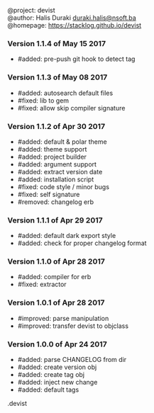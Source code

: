 @project: devist  
@author: Halis Duraki <duraki.halis@nsoft.ba>  
@homepage: https://stacklog.github.io/devist 

### Version 1.1.4 of May 15 2017
+ #added: pre-push git hook to detect tag

### Version 1.1.3 of May 08 2017
+ #added: autosearch default files
+ #fixed: lib to gem
+ #fixed: allow skip compiler signature

### Version 1.1.2 of Apr 30 2017
+ #added: default & polar theme
+ #added: theme support
+ #added: project builder
+ #added: argument support
+ #added: extract version date
+ #added: installation script
+ #fixed: code style / minor bugs
+ #fixed: self signature
+ #removed: changelog erb

### Version 1.1.1 of Apr 29 2017
+ #added: default dark export style
+ #added: check for proper changelog format

### Version 1.1.0 of Apr 28 2017
+ #added: compiler for erb
+ #fixed: extractor

### Version 1.0.1 of Apr 28 2017
+ #improved: parse manipulation 
+ #improved: transfer devist to objclass

### Version 1.0.0 of Apr 24 2017
+ #added: parse CHANGELOG from dir 
+ #added: create version obj
+ #added: create tag obj
+ #added: inject new change 
+ #added: default tags

.devist
